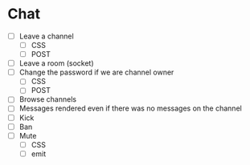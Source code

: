 # Chat

- [ ] Leave a channel
  - [ ] CSS
  - [ ] POST
- [ ] Leave a room (socket)
- [ ] Change the password if we are channel owner
  - [ ] CSS
  - [ ] POST
- [ ] Browse channels
- [ ] Messages rendered even if there was no messages on the channel
- [ ] Kick
- [ ] Ban
- [ ] Mute
  - [ ] CSS
  - [ ] emit
